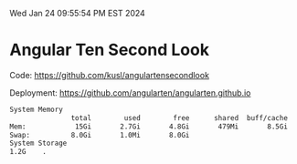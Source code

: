 Wed Jan 24 09:55:54 PM EST 2024

# Angular Ten Second Look

Code: https://github.com/kusl/angulartensecondlook

Deployment: https://github.com/angularten/angularten.github.io

```bash
System Memory
               total        used        free      shared  buff/cache   available
Mem:            15Gi       2.7Gi       4.8Gi       479Mi       8.5Gi        12Gi
Swap:          8.0Gi       1.0Mi       8.0Gi
System Storage
1.2G	.
